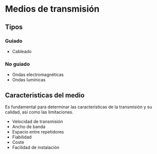 # Medios de transmisión

## Tipos

### Guiado
- Cableado

### No guiado
- Ondas electromagnéticas
- Ondas luminicas

## Caracteristicas del medio
Es fundamental para determinar las características de la transmisión y su calidad, así como las limitaciones.

- Velocidad de transmisión
- Ancho de banda
- Espacio entre repetidores
- Fiabilidad
- Coste
- Facilidad de instalación